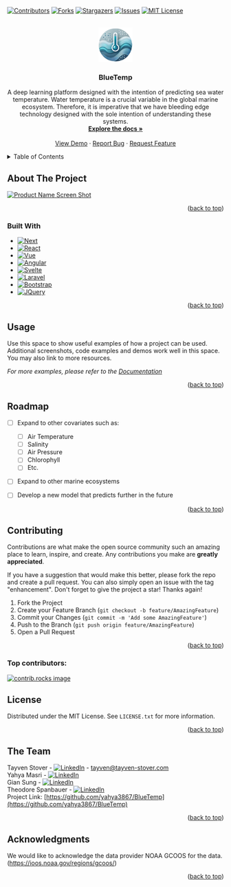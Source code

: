 <!-- Improved compatibility of back to top link: See: https://github.com/othneildrew/Best-README-Template/pull/73 -->
<a id="readme-top"></a>
<!--
*** Thanks for checking out the Best-README-Template. If you have a suggestion
*** that would make this better, please fork the repo and create a pull request
*** or simply open an issue with the tag "enhancement".
*** Don't forget to give the project a star!
*** Thanks again! Now go create something AMAZING! :D
-->



<!-- PROJECT SHIELDS -->
<!--
*** I'm using markdown "reference style" links for readability.
*** Reference links are enclosed in brackets [ ] instead of parentheses ( ).
*** See the bottom of this document for the declaration of the reference variables
*** for contributors-url, forks-url, etc. This is an optional, concise syntax you may use.
*** https://www.markdownguide.org/basic-syntax/#reference-style-links
-->
[![Contributors][contributors-shield]][contributors-url]
[![Forks][forks-shield]][forks-url]
[![Stargazers][stars-shield]][stars-url]
[![Issues][issues-shield]][issues-url]
[![MIT License][license-shield]][license-url]



<!-- PROJECT LOGO -->
<br />
<div align="center">
  <a href="https://github.com/yahya3867/BlueTemp">
    <img src="resources/logo.png" alt="Logo" width="80" height="80">
  </a>

<h3 align="center">BlueTemp</h3>

  <p align="center">
    A deep learning platform designed with the intention of predicting sea water temperature. Water temperature is a crucial variable in the global marine ecosystem. Therefore, it is imperative that we have bleeding edge technology designed with the sole intention of understanding these systems.
    <br />
    <a href="https://github.com/yahya3867/BlueTemp"><strong>Explore the docs »</strong></a>
    <br />
    <br />
    <a href="https://github.com/yahya3867/BlueTemp">View Demo</a>
    ·
    <a href="https://github.com/yahya3867/BlueTemp/issues/new?labels=bug&template=bug-report---.md">Report Bug</a>
    ·
    <a href="https://github.com/yahya3867/BlueTemp/issues/new?labels=enhancement&template=feature-request---.md">Request Feature</a>
  </p>
</div>



<!-- TABLE OF CONTENTS -->
<details>
  <summary>Table of Contents</summary>
  <ol>
    <li>
      <a href="#about-the-project">About The Project</a>
      <ul>
        <li><a href="#built-with">Built With</a></li>
      </ul>
    </li>
    <li><a href="#usage">Usage</a></li>
    <li><a href="#roadmap">Roadmap</a></li>
    <li><a href="#contributing">Contributing</a></li>
    <li><a href="#license">License</a></li>
    <li><a href="#acknowledgments">Acknowledgments</a></li>
  </ol>
</details>


<!-- ABOUT THE PROJECT -->
## About The Project

[![Product Name Screen Shot][product-screenshot]](https://example.com)


<p align="right">(<a href="#readme-top">back to top</a>)</p>



### Built With

* [![Next][Next.js]][Next-url]
* [![React][React.js]][React-url]
* [![Vue][Vue.js]][Vue-url]
* [![Angular][Angular.io]][Angular-url]
* [![Svelte][Svelte.dev]][Svelte-url]
* [![Laravel][Laravel.com]][Laravel-url]
* [![Bootstrap][Bootstrap.com]][Bootstrap-url]
* [![JQuery][JQuery.com]][JQuery-url]

<p align="right">(<a href="#readme-top">back to top</a>)</p>



<!-- USAGE EXAMPLES -->
## Usage

Use this space to show useful examples of how a project can be used. Additional screenshots, code examples and demos work well in this space. You may also link to more resources.

_For more examples, please refer to the [Documentation](https://example.com)_

<p align="right">(<a href="#readme-top">back to top</a>)</p>



<!-- ROADMAP -->
## Roadmap

- [ ] Expand to other covariates such as:
  - [ ] Air Temperature
  - [ ] Salinity
  - [ ] Air Pressure
  - [ ] Chlorophyll
  - [ ] Etc.
- [ ] Expand to other marine ecosystems
- [ ] Develop a new model that predicts further in the future



<p align="right">(<a href="#readme-top">back to top</a>)</p>



<!-- CONTRIBUTING -->
## Contributing

Contributions are what make the open source community such an amazing place to learn, inspire, and create. Any contributions you make are **greatly appreciated**.

If you have a suggestion that would make this better, please fork the repo and create a pull request. You can also simply open an issue with the tag "enhancement".
Don't forget to give the project a star! Thanks again!

1. Fork the Project
2. Create your Feature Branch (`git checkout -b feature/AmazingFeature`)
3. Commit your Changes (`git commit -m 'Add some AmazingFeature'`)
4. Push to the Branch (`git push origin feature/AmazingFeature`)
5. Open a Pull Request

<p align="right">(<a href="#readme-top">back to top</a>)</p>

### Top contributors:

<a href="https://github.com/yahya3867/BlueTemp/graphs/contributors">
  <img src="https://contrib.rocks/image?repo=yahya3867/BlueTemp" alt="contrib.rocks image" />
</a>



<!-- LICENSE -->
## License

Distributed under the MIT License. See `LICENSE.txt` for more information.

<p align="right">(<a href="#readme-top">back to top</a>)</p>



<!-- CONTACT -->
## The Team

Tayven Stover - [![LinkedIn][linkedin-shield]][linkedin-url-t] - tayven@tayven-stover.com  
Yahya Masri - [![LinkedIn][linkedin-shield]][linkedin-url-y]  
Gian Sung - [![LinkedIn][linkedin-shield]][linkedin-url-g]  
Theodore Spanbauer - [![LinkedIn][linkedin-shield]][linkedin-url-theo]  
Project Link: [https://github.com/yahya3867/BlueTemp](https://github.com/yahya3867/BlueTemp)
<p align="right">(<a href="#readme-top">back to top</a>)</p>



<!-- ACKNOWLEDGMENTS -->
## Acknowledgments

We would like to acknowledge the data provider NOAA GCOOS for the data. (https://ioos.noaa.gov/regions/gcoos/)

<p align="right">(<a href="#readme-top">back to top</a>)</p>



<!-- MARKDOWN LINKS & IMAGES -->
<!-- https://www.markdownguide.org/basic-syntax/#reference-style-links -->
[contributors-shield]: https://img.shields.io/github/contributors/yahya3867/BlueTemp.svg?style=for-the-badge
[contributors-url]: https://github.com/yahya3867/BlueTemp/graphs/contributors
[forks-shield]: https://img.shields.io/github/forks/yahya3867/BlueTemp.svg?style=for-the-badge
[forks-url]: https://github.com/yahya3867/BlueTemp/network/members
[stars-shield]: https://img.shields.io/github/stars/yahya3867/BlueTemp.svg?style=for-the-badge
[stars-url]: https://github.com/yahya3867/BlueTemp/stargazers
[issues-shield]: https://img.shields.io/github/issues/yahya3867/BlueTemp.svg?style=for-the-badge
[issues-url]: https://github.com/yahya3867/BlueTemp/issues
[license-shield]: https://img.shields.io/github/license/yahya3867/BlueTemp.svg?style=for-the-badge
[license-url]: https://github.com/yahya3867/BlueTemp/blob/master/LICENSE.txt
[linkedin-shield]: https://img.shields.io/badge/-LinkedIn-black.svg?style=for-the-badge&logo=linkedin&colorB=555
[linkedin-url-t]: https://www.linkedin.com/in/tayven-stover-8bb62a268/
[linkedin-url-y]: https://www.linkedin.com/in/yahya-masri
[linkedin-url-g]: https://www.linkedin.com/in/jglsung/
[linkedin-url-theo]: https://www.linkedin.com/in/theodore-spanbauer-9b7313253/
[product-screenshot]: images/screenshot.png
[Next.js]: https://img.shields.io/badge/next.js-000000?style=for-the-badge&logo=nextdotjs&logoColor=white
[Next-url]: https://nextjs.org/
[React.js]: https://img.shields.io/badge/React-20232A?style=for-the-badge&logo=react&logoColor=61DAFB
[React-url]: https://reactjs.org/
[Vue.js]: https://img.shields.io/badge/Vue.js-35495E?style=for-the-badge&logo=vuedotjs&logoColor=4FC08D
[Vue-url]: https://vuejs.org/
[Angular.io]: https://img.shields.io/badge/Angular-DD0031?style=for-the-badge&logo=angular&logoColor=white
[Angular-url]: https://angular.io/
[Svelte.dev]: https://img.shields.io/badge/Svelte-4A4A55?style=for-the-badge&logo=svelte&logoColor=FF3E00
[Svelte-url]: https://svelte.dev/
[Laravel.com]: https://img.shields.io/badge/Laravel-FF2D20?style=for-the-badge&logo=laravel&logoColor=white
[Laravel-url]: https://laravel.com
[Bootstrap.com]: https://img.shields.io/badge/Bootstrap-563D7C?style=for-the-badge&logo=bootstrap&logoColor=white
[Bootstrap-url]: https://getbootstrap.com
[JQuery.com]: https://img.shields.io/badge/jQuery-0769AD?style=for-the-badge&logo=jquery&logoColor=white
[JQuery-url]: https://jquery.com 
